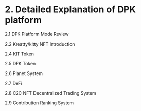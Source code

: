 # 2.  Detailed Explanation of DPK platform

2.1 DPK Platform Mode Review

2.2 Kreatty/kitty NFT Introduction

2.4 KIT Token

2.5 DPK Token

2.6 Planet System

2.7 DeFi

2.8 C2C NFT Decentralized Trading System

2.9 Contribution Ranking System
